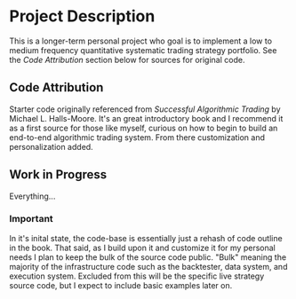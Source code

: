 

# Project Description

This is a longer-term personal project who goal is to implement a low to medium frequency
quantitative systematic trading strategy portfolio. See the _Code Attribution_ section below
for sources for original code.  

## Code Attribution

Starter code originally referenced from _Successful Algorithmic Trading_ by Michael L. Halls-Moore.
It's an great introductory book and I recommend it as a first source for those like myself, curious
on how to begin to build an end-to-end algorithmic trading system.
From there customization and personalization added.

## Work in Progress

Everything... 

### Important

In it's inital state, the code-base is essentially just a rehash of code outline in the book. That said,
as I build upon it and customize it for my personal needs I plan to keep the bulk of the source code public.
"Bulk" meaning the majority of the infrastructure code such as the backtester, data system, and execution system.
Excluded from this will be the specific live strategy source code, but I expect to include basic examples later on. 